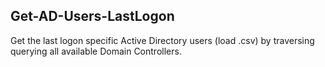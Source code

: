 ## Get-AD-Users-LastLogon

Get the last logon specific Active Directory users (load .csv) by traversing querying all available Domain Controllers.
